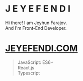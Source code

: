 # J E Y E F E N D I
Hi there! I am Jeyhun Farajov. 
<br>And I'm Front-End Developer.
# [JEYEFENDI.COM](https://jeyefendi.com)
> JavaScript:
>ES6+<br>
>React.js<br>
>Typescript<br>

# 

